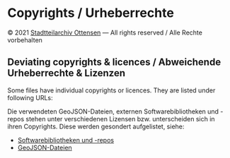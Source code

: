 # Copyrights / Urheberrechte

© 2021 [Stadtteilarchiv Ottensen](https://stadtteilarchiv-ottensen.de/kontakt/impressum/) ― All rights reserved / Alle Rechte vorbehalten

## Deviating copyrights & licences / Abweichende Urheberrechte & Lizenzen

Some files have individual copyrights or licences. They are listed under following URLs:

Die verwendeten GeoJSON-Dateien, externen Softwarebibliotheken und -repos stehen unter verschiedenen Lizensen bzw. unterscheiden sich in ihren Copyrights. Diese werden gesondert aufgelistet, siehe:

- [Softwarebibliotheken und -repos](https://stadtteilarchiv-ottensen.github.io/kartenwerkstatt/karte/copyrights.html)
- [GeoJSON-Dateien](https://stadtteilarchiv-ottensen.github.io/kartenwerkstatt/karte/geojson/copyrights.html)
